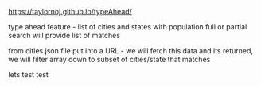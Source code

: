 https://taylornoj.github.io/typeAhead/

type ahead feature - list of cities and states with population
full or partial search will provide list of matches

from cities.json file put into a URL - we will fetch this data and its returned, 
we will filter array down to subset of cities/state that matches



lets test test
